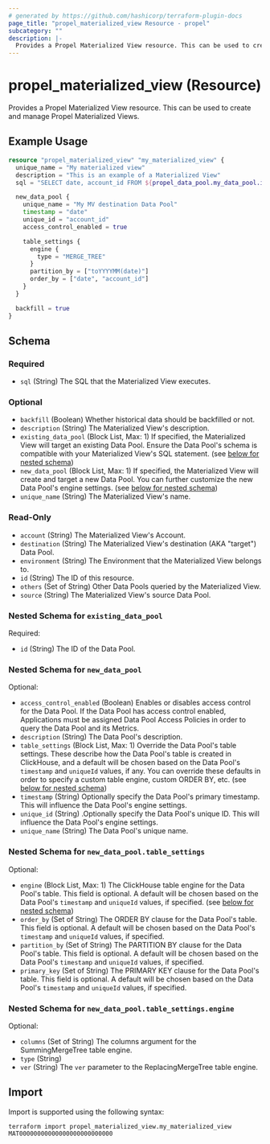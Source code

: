 ```yaml
---
# generated by https://github.com/hashicorp/terraform-plugin-docs
page_title: "propel_materialized_view Resource - propel"
subcategory: ""
description: |-
  Provides a Propel Materialized View resource. This can be used to create and manage Propel Materialized Views.
---
```


# propel_materialized_view (Resource)

Provides a Propel Materialized View resource. This can be used to create and manage Propel Materialized Views.

## Example Usage

```terraform
resource "propel_materialized_view" "my_materialized_view" {
  unique_name = "My materialized view"
  description = "This is an example of a Materialized View"
  sql = "SELECT date, account_id FROM ${propel_data_pool.my_data_pool.id}"

  new_data_pool {
    unique_name = "My MV destination Data Pool"
    timestamp = "date"
    unique_id = "account_id"
    access_control_enabled = true

    table_settings {
      engine {
        type = "MERGE_TREE"
      }
      partition_by = ["toYYYYMM(date)"]
      order_by = ["date", "account_id"]
    }
  }

  backfill = true
}
```

<!-- schema generated by tfplugindocs -->
## Schema

### Required

- `sql` (String) The SQL that the Materialized View executes.

### Optional

- `backfill` (Boolean) Whether historical data should be backfilled or not.
- `description` (String) The Materialized View's description.
- `existing_data_pool` (Block List, Max: 1) If specified, the Materialized View will target an existing Data Pool. Ensure the Data Pool's schema is compatible with your Materialized View's SQL statement. (see [below for nested schema](#nestedblock--existing_data_pool))
- `new_data_pool` (Block List, Max: 1) If specified, the Materialized View will create and target a new Data Pool. You can further customize the new Data Pool's engine settings. (see [below for nested schema](#nestedblock--new_data_pool))
- `unique_name` (String) The Materialized View's name.

### Read-Only

- `account` (String) The Materialized View's Account.
- `destination` (String) The Materialized View's destination (AKA "target") Data Pool.
- `environment` (String) The Environment that the Materialized View belongs to.
- `id` (String) The ID of this resource.
- `others` (Set of String) Other Data Pools queried by the Materialized View.
- `source` (String) The Materialized View's source Data Pool.

<a id="nestedblock--existing_data_pool"></a>
### Nested Schema for `existing_data_pool`

Required:

- `id` (String) The ID of the Data Pool.


<a id="nestedblock--new_data_pool"></a>
### Nested Schema for `new_data_pool`

Optional:

- `access_control_enabled` (Boolean) Enables or disables access control for the Data Pool. If the Data Pool has access control enabled, Applications must be assigned Data Pool Access Policies in order to query the Data Pool and its Metrics.
- `description` (String) The Data Pool's description.
- `table_settings` (Block List, Max: 1) Override the Data Pool's table settings. These describe how the Data Pool's table is created in ClickHouse, and a default will be chosen based on the Data Pool's `timestamp` and `uniqueId` values, if any. You can override these defaults in order to specify a custom table engine, custom ORDER BY, etc. (see [below for nested schema](#nestedblock--new_data_pool--table_settings))
- `timestamp` (String) Optionally specify the Data Pool's primary timestamp. This will influence the Data Pool's engine settings.
- `unique_id` (String) .Optionally specify the Data Pool's unique ID. This will influence the Data Pool's engine settings.
- `unique_name` (String) The Data Pool's unique name.

<a id="nestedblock--new_data_pool--table_settings"></a>
### Nested Schema for `new_data_pool.table_settings`

Optional:

- `engine` (Block List, Max: 1) The ClickHouse table engine for the Data Pool's table. This field is optional. A default will be chosen based on the Data Pool's `timestamp` and `uniqueId` values, if specified. (see [below for nested schema](#nestedblock--new_data_pool--table_settings--engine))
- `order_by` (Set of String) The ORDER BY clause for the Data Pool's table. This field is optional. A default will be chosen based on the Data Pool's `timestamp` and `uniqueId` values, if specified.
- `partition_by` (Set of String) The PARTITION BY clause for the Data Pool's table. This field is optional. A default will be chosen based on the Data Pool's `timestamp` and `uniqueId` values, if specified.
- `primary_key` (Set of String) The PRIMARY KEY clause for the Data Pool's table. This field is optional. A default will be chosen based on the Data Pool's `timestamp` and `uniqueId` values, if specified.

<a id="nestedblock--new_data_pool--table_settings--engine"></a>
### Nested Schema for `new_data_pool.table_settings.engine`

Optional:

- `columns` (Set of String) The columns argument for the SummingMergeTree table engine.
- `type` (String)
- `ver` (String) The `ver` parameter to the ReplacingMergeTree table engine.

## Import

Import is supported using the following syntax:

```shell
terraform import propel_materialized_view.my_materialized_view MAT00000000000000000000000000
```
